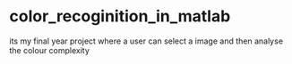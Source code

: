 # color_recoginition_in_matlab
its my final year project where a user can select a image and then analyse the colour complexity

